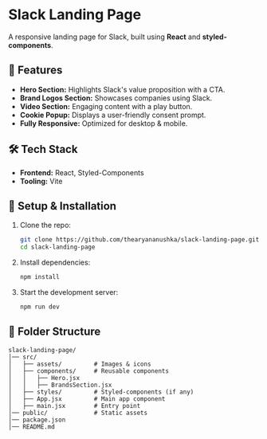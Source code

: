 # Slack Landing Page

A responsive landing page for Slack, built using **React** and **styled-components**.

## 🚀 Features
- **Hero Section:** Highlights Slack's value proposition with a CTA.
- **Brand Logos Section:** Showcases companies using Slack.
- **Video Section:** Engaging content with a play button.
- **Cookie Popup:** Displays a user-friendly consent prompt.
- **Fully Responsive:** Optimized for desktop & mobile.

## 🛠️ Tech Stack
- **Frontend:** React, Styled-Components
- **Tooling:** Vite

## 📌 Setup & Installation
1. Clone the repo:
   ```sh
   git clone https://github.com/thearyananushka/slack-landing-page.git
   cd slack-landing-page
   ```
2. Install dependencies:
   ```sh
   npm install
   ```
3. Start the development server:
   ```sh
   npm run dev
   ```

## 📁 Folder Structure
```
slack-landing-page/
│── src/
│   ├── assets/         # Images & icons
│   ├── components/     # Reusable components
│   │   ├── Hero.jsx
│   │   ├── BrandsSection.jsx
│   ├── styles/         # Styled-components (if any)
│   ├── App.jsx         # Main app component
│   ├── main.jsx        # Entry point
│── public/             # Static assets
│── package.json
│── README.md

